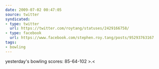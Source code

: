 ```yaml
---
date: 2009-07-02 00:47:05
source: twitter
syndicated:
- type: twitter
  url: https://twitter.com/roytang/statuses/2429166758/
- type: facebook
  url: https://www.facebook.com/stephen.roy.tang/posts/95293763167
tags:
- bowling
---
```


yesterday's bowling scores: 85-64-102 &gt;.&lt;